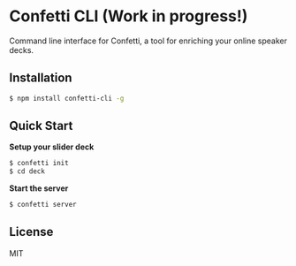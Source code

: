 # Confetti CLI (Work in progress!)
Command line interface for Confetti, a tool for enriching your online speaker decks.

## Installation

``` bash
$ npm install confetti-cli -g
```

## Quick Start

**Setup your slider deck**

``` bash
$ confetti init
$ cd deck
```

**Start the server**

``` bash
$ confetti server
```

## License

MIT
